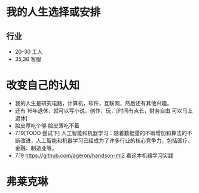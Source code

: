 

# 我的人生选择或安排

## 行业
- 20-30 工人
- 35,36 客服

# 改变自己的认知

- 我的人生是研究电路，计算机，软件，互联网，然后还有其他兴趣。
- 还有 16年退休，就可以写小说，创作，玩，[时间有点长，财务自由 可以马上退休]
- 脸皮厚吃个够 脸皮薄吃不着
- 7.19[TODO 尝试下] 人工智能和机器学习：随着数据量的不断增加和算法的不断改进，人工智能和机器学习已经成为了许多行业的核心竞争力，包括医疗、金融、制造业等。
- 7.19 https://github.com/ageron/handson-ml2 看这本机器学习实践

# 弗莱克琳